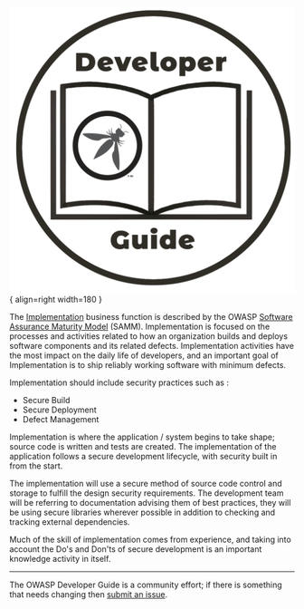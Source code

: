 ![Developer guide logo](../assets/images/dg_logo.png "OWASP Developer Guide"){ align=right width=180 }

The [Implementation][sammi] business function is described by the OWASP [Software Assurance Maturity Model][sammm] (SAMM).
Implementation is focused on the processes and activities related to how an organization
builds and deploys software components and its related defects.
Implementation activities have the most impact on the daily life of developers,
and an important goal of Implementation is to ship reliably working software with minimum defects.

Implementation should include security practices such as :

* Secure Build
* Secure Deployment
* Defect Management

Implementation is where the application / system begins to take shape; source code is written and tests are created.
The implementation of the application follows a secure development lifecycle, with security built in from the start.

The implementation will use a secure method of source code control and storage to fulfill the design security requirements.
The development team will be referring to documentation advising them of best practices,
they will be using secure libraries wherever possible in addition to checking and tracking external dependencies.

Much of the skill of implementation comes from experience, and taking into account the Do's and Don'ts
of secure development is an important knowledge activity in itself.

----

The OWASP Developer Guide is a community effort; if there is something that needs changing then [submit an issue][issue0700].

[issue0700]: https://github.com/OWASP/DevGuide/issues/new?labels=enhancement&template=request.md&title=Update:%2005-implementation/00-toc
[sammm]: https://owaspsamm.org/model/
[sammi]: https://owaspsamm.org/model/implementation/
